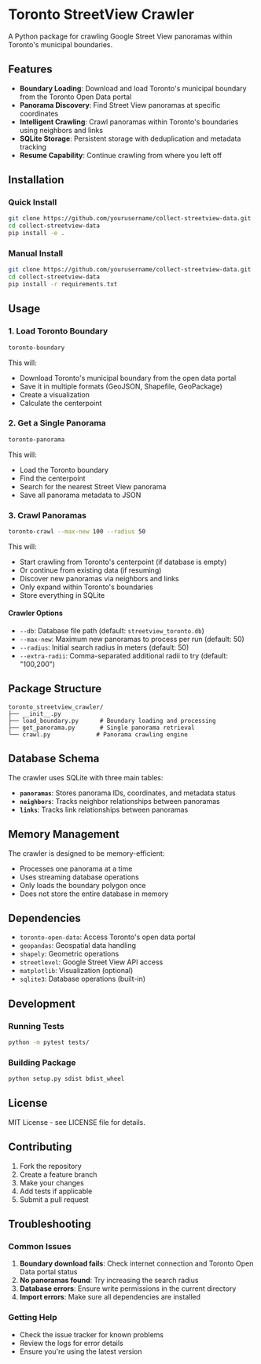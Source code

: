 # Toronto StreetView Crawler

A Python package for crawling Google Street View panoramas within Toronto's municipal boundaries.

## Features

- **Boundary Loading**: Download and load Toronto's municipal boundary from the Toronto Open Data portal
- **Panorama Discovery**: Find Street View panoramas at specific coordinates
- **Intelligent Crawling**: Crawl panoramas within Toronto's boundaries using neighbors and links
- **SQLite Storage**: Persistent storage with deduplication and metadata tracking
- **Resume Capability**: Continue crawling from where you left off

## Installation

### Quick Install

```bash
git clone https://github.com/yourusername/collect-streetview-data.git
cd collect-streetview-data
pip install -e .
```

### Manual Install

```bash
git clone https://github.com/yourusername/collect-streetview-data.git
cd collect-streetview-data
pip install -r requirements.txt
```

## Usage

### 1. Load Toronto Boundary

```bash
toronto-boundary
```

This will:
- Download Toronto's municipal boundary from the open data portal
- Save it in multiple formats (GeoJSON, Shapefile, GeoPackage)
- Create a visualization
- Calculate the centerpoint

### 2. Get a Single Panorama

```bash
toronto-panorama
```

This will:
- Load the Toronto boundary
- Find the centerpoint
- Search for the nearest Street View panorama
- Save all panorama metadata to JSON

### 3. Crawl Panoramas

```bash
toronto-crawl --max-new 100 --radius 50
```

This will:
- Start crawling from Toronto's centerpoint (if database is empty)
- Or continue from existing data (if resuming)
- Discover new panoramas via neighbors and links
- Only expand within Toronto's boundaries
- Store everything in SQLite

#### Crawler Options

- `--db`: Database file path (default: `streetview_toronto.db`)
- `--max-new`: Maximum new panoramas to process per run (default: 50)
- `--radius`: Initial search radius in meters (default: 50)
- `--extra-radii`: Comma-separated additional radii to try (default: "100,200")

## Package Structure

```
toronto_streetview_crawler/
├── __init__.py
├── load_boundary.py      # Boundary loading and processing
├── get_panorama.py       # Single panorama retrieval
└── crawl.py             # Panorama crawling engine
```

## Database Schema

The crawler uses SQLite with three main tables:

- **`panoramas`**: Stores panorama IDs, coordinates, and metadata status
- **`neighbors`**: Tracks neighbor relationships between panoramas
- **`links`**: Tracks link relationships between panoramas

## Memory Management

The crawler is designed to be memory-efficient:
- Processes one panorama at a time
- Uses streaming database operations
- Only loads the boundary polygon once
- Does not store the entire database in memory

## Dependencies

- `toronto-open-data`: Access Toronto's open data portal
- `geopandas`: Geospatial data handling
- `shapely`: Geometric operations
- `streetlevel`: Google Street View API access
- `matplotlib`: Visualization (optional)
- `sqlite3`: Database operations (built-in)

## Development

### Running Tests

```bash
python -m pytest tests/
```

### Building Package

```bash
python setup.py sdist bdist_wheel
```

## License

MIT License - see LICENSE file for details.

## Contributing

1. Fork the repository
2. Create a feature branch
3. Make your changes
4. Add tests if applicable
5. Submit a pull request

## Troubleshooting

### Common Issues

1. **Boundary download fails**: Check internet connection and Toronto Open Data portal status
2. **No panoramas found**: Try increasing the search radius
3. **Database errors**: Ensure write permissions in the current directory
4. **Import errors**: Make sure all dependencies are installed

### Getting Help

- Check the issue tracker for known problems
- Review the logs for error details
- Ensure you're using the latest version
